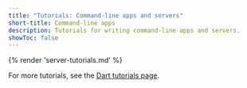 ```yaml
---
title: "Tutorials: Command-line apps and servers"
short-title: Command-line apps
description: Tutorials for writing command-line apps and servers.
showToc: false
---
```


{% render 'server-tutorials.md' %}

For more tutorials, see the [Dart tutorials page](/tutorials).
